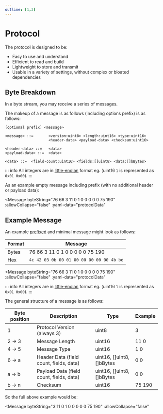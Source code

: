 ```yaml
---
outline: [1,3]
---
```


<script setup>
import GenerateConsts from '../../../components/GenerateConsts.vue'
import Message from '../../../components/Protocol/Message.vue'
</script>

# Protocol

The protocol is designed to be:
 - Easy to use and understand
 - Efficient to read and build
 - Lightweight to store and transmit
 - Usable in a variety of settings, without complex or bloated dependencies


## Byte Breakdown

In a byte stream, you may receive a series of messages.

The makeup of a message is as follows (including options prefix) is as follows:

```
[optional prefix] <message>

<message> ::=       <version:uint8> <length:uint16> <type:uint16>
                    <header-data> <payload-data> <checksum:uint16>

<header-data> ::=   <data>
<payload-data> ::=  <data>

<data> ::=  <field-count:uint16> <fields:[]uint8> <data:[]bBytes>
```

::: info
All integers are in [little-endian](https://en.wikipedia.org/wiki/Endianness) format eg. (uint16 `1` is represented as `0x01 0x00`).
:::

As an example empty message including prefix (with no additional header or payload data):

<Message
    byteString="76 66 3 11 0 1 0 0 0 0 0 75 190"
    :allowCollapse="false"
    :yaml-data="protocolData"
></ProtocolBytes2>

## Example Message

An example [prefixed](structure#prefix) and minimal message might look as follows:

| Format | Message |
| ------ | --- |
| Bytes  | 76 66 3 11 0 1 0 0 0 0 0 75 190 |
| Hex | `4c 42 03 0b 00 01 00 00 00 00 00 4b be` |

<Message
    byteString="76 66 3 11 0 1 0 0 0 0 0 75 190"
    :allowCollapse="false"
    :yaml-data="protocolData"
></ProtocolBytes2>

::: info
All integers are in [little-endian](https://en.wikipedia.org/wiki/Endianness) format eg. (uint16 `1` is represented as `0x01 0x00`).
:::

The general structure of a message is as follows:

| Byte position | Description                        | Type                      | Example |
| ------------- | ---------------------------------- | ------------------------- | -- |
| 1             | Protocol Version (always 3)        | uint8                     | 3 |
| 2 -> 3         | Message Length                     | uint16                    | 11 0 |
| 4 -> 5         | Message Type                       | uint16                    | 1 0 |
| 6 -> a         | Header Data (field count, fields, data) | uint16, []uint8, []bBytes | 0 0 |
| a -> b         | Payload Data (field count, fields, data)   | uint16, []uint8, []bBytes | 0 0 |
| b -> n | Checksum | uint16 | 75 190 |

So the full above example would be:

<Message
    byteString="3 11 0 1 0 0 0 0 0 75 190"
    :allowCollapse="false"
></ProtocolBytes2>

